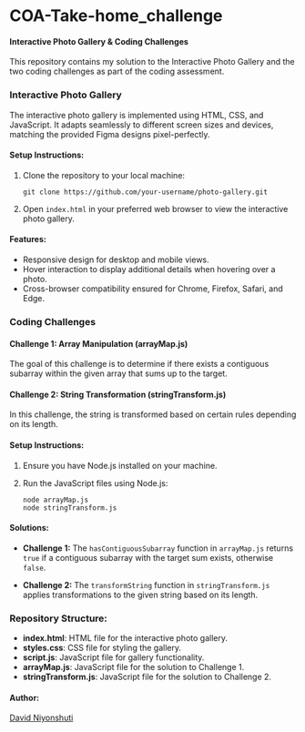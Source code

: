 # COA-Take-home_challenge
#### Interactive Photo Gallery & Coding Challenges

This repository contains my solution to the Interactive Photo Gallery and the two coding challenges as part of the coding assessment.

### Interactive Photo Gallery

The interactive photo gallery is implemented using HTML, CSS, and JavaScript. It adapts seamlessly to different screen sizes and devices, matching the provided Figma designs pixel-perfectly.

#### Setup Instructions:

1. Clone the repository to your local machine:
    ```
    git clone https://github.com/your-username/photo-gallery.git
    ```

2. Open `index.html` in your preferred web browser to view the interactive photo gallery.

#### Features:

- Responsive design for desktop and mobile views.
- Hover interaction to display additional details when hovering over a photo.
- Cross-browser compatibility ensured for Chrome, Firefox, Safari, and Edge.

### Coding Challenges

#### Challenge 1: Array Manipulation (arrayMap.js)

The goal of this challenge is to determine if there exists a contiguous subarray within the given array that sums up to the target.

#### Challenge 2: String Transformation (stringTransform.js)

In this challenge, the string is transformed based on certain rules depending on its length.

#### Setup Instructions:

1. Ensure you have Node.js installed on your machine.

2. Run the JavaScript files using Node.js:
    ```
    node arrayMap.js
    node stringTransform.js
    ```

#### Solutions:

- **Challenge 1:** The `hasContiguousSubarray` function in `arrayMap.js` returns `true` if a contiguous subarray with the target sum exists, otherwise `false`.
  
- **Challenge 2:** The `transformString` function in `stringTransform.js` applies transformations to the given string based on its length.

### Repository Structure:

- **index.html**: HTML file for the interactive photo gallery.
- **styles.css**: CSS file for styling the gallery.
- **script.js**: JavaScript file for gallery functionality.
- **arrayMap.js**: JavaScript file for the solution to Challenge 1.
- **stringTransform.js**: JavaScript file for the solution to Challenge 2.

#### Author:

[David Niyonshuti](https://github.com/NiyonshutiDavid)
